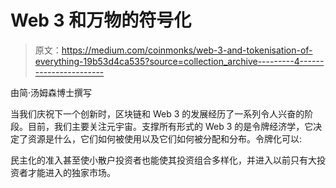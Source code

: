 # Web 3 和万物的符号化

> 原文：<https://medium.com/coinmonks/web-3-and-tokenisation-of-everything-19b53d4ca535?source=collection_archive---------4----------------------->

由简·汤姆森博士撰写

当我们庆祝下一个创新时，区块链和 Web 3 的发展经历了一系列令人兴奋的阶段。目前，我们主要关注元宇宙。支撑所有形式的 Web 3 的是令牌经济学，它决定了资源是什么，它们如何被使用以及它们如何被分配和分布。令牌化可以:

民主化的准入甚至使小散户投资者也能使其投资组合多样化，并进入以前只有大投资者才能进入的独家市场。